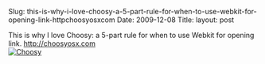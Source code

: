 Slug: this-is-why-i-love-choosy-a-5-part-rule-for-when-to-use-webkit-for-opening-link-httpchoosyosxcom
Date: 2009-12-08
Title:
layout: post

This is why I love Choosy: a 5-part rule for when to use Webkit for opening link. <a href="http://choosyosx.com">http://choosyosx.com</a><br/>
<a style="display: inline;" href="http://steveivy.typepad.com/.a/6a010534988cd3970b0128762e8907970c-pi"><img class="asset asset-image at-xid-6a010534988cd3970b0128762e8907970c" alt="Choosy" title="Choosy" src="http://steveivy.typepad.com/.a/6a010534988cd3970b0128762e8907970c-800wi" border="0" /></a> <br />
